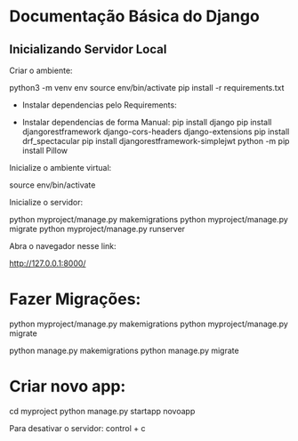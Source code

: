 # Documentação Básica do Django

## Inicializando Servidor Local

Criar o ambiente:

python3 -m venv env
source env/bin/activate
pip install -r requirements.txt


- Instalar dependencias pelo Requirements:

- Instalar dependencias de forma Manual:
pip install django
pip install djangorestframework django-cors-headers django-extensions
pip install drf_spectacular
pip install djangorestframework-simplejwt
python -m pip install Pillow


Inicialize o ambiente virtual:

source env/bin/activate

Inicialize o servidor:

python myproject/manage.py makemigrations
python myproject/manage.py migrate 
python myproject/manage.py runserver

Abra o navegador nesse link:

http://127.0.0.1:8000/


# Fazer Migrações:


python myproject/manage.py makemigrations
python myproject/manage.py migrate 

python manage.py makemigrations
python manage.py migrate 

# Criar novo app:

cd myproject
python manage.py startapp novoapp


Para desativar o servidor: control + c
